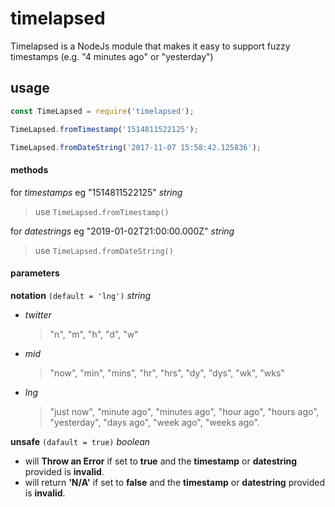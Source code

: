 # timelapsed
Timelapsed is a NodeJs module that makes it easy to support fuzzy timestamps (e.g. "4 minutes ago" or "yesterday")

## usage
```javascript
const TimeLapsed = require('timelapsed');

TimeLapsed.fromTimestamp('1514811522125');

TimeLapsed.fromDateString('2017-11-07 15:58:42.125836');
```

#### methods
for *timestamps* eg "1514811522125" *string*
>use `TimeLapsed.fromTimestamp()`

for *datestrings* eg "2019-01-02T21:00:00.000Z" *string*
>use `TimeLapsed.fromDateString()`

#### parameters
**notation** `(default = 'lng')` *string*
- *twitter*
    >"n", "m", "h", "d", "w"
- *mid*
    >"now", "min", "mins", "hr", "hrs", "dy", "dys", "wk", "wks"
- *lng*
    >"just now", "minute ago", "minutes ago", "hour ago", "hours ago", "yesterday", "days ago", "week ago", "weeks ago".

**unsafe** `(dafault = true)` *boolean*
- will **Throw an Error** if set to **true** and the **timestamp** or **datestring** provided is **invalid**.
- will return **'N/A'** if set to **false** and the **timestamp** or **datestring** provided is **invalid**.